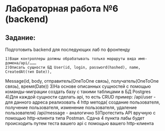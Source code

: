 # Лабораторная работа №6 (backend)

## Задание:

Подготовить backend для последующих лаб по фронтенду

	1)Ваши контроллеры должны обрабатывать только маршруты вида имя-домена/api/………
	2)Описать сущности БД User(id, login, password(hashed), name, CreatedAt(тип Date)), 
Message(id, body, отправитель(OneToOne связь), получатель(OneToOne связь), время(Date))
	3)На основе описанных сущностей с помощью команды-миграции создать базу с такими таблицами в БД Postgres
	4)Для каждой сущности сделать api, то есть CRUD
	пример:
	/api/user - для данного адреса реализовать 4 http метода( создание пользователя, получение пользователя, изменение пользователя, удаление пользователя) 
	/api/message - аналогично
	5)Протестить API вручную с помощью http-клиента типа Postman. Сдача 4 пункта лабы будет происходить путем теста вашего api с помощью вашего http-клиента
